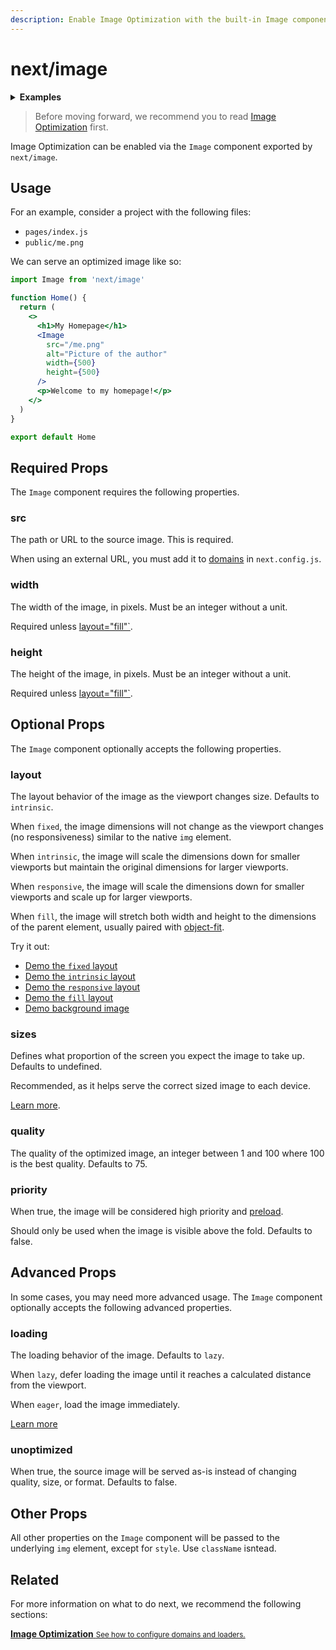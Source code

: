 ```yaml
---
description: Enable Image Optimization with the built-in Image component.
---
```


# next/image

<details>
  <summary><b>Examples</b></summary>
  <ul>
    <li><a href="https://github.com/vercel/next.js/tree/canary/examples/image-component">Image Component</a></li>
  </ul>
</details>

> Before moving forward, we recommend you to read [Image Optimization](/docs/basic-features/image-optimization.md) first.

Image Optimization can be enabled via the `Image` component exported by `next/image`.

## Usage


For an example, consider a project with the following files:

- `pages/index.js`
- `public/me.png`

We can serve an optimized image like so:

```jsx
import Image from 'next/image'

function Home() {
  return (
    <>
      <h1>My Homepage</h1>
      <Image
        src="/me.png"
        alt="Picture of the author"
        width={500}
        height={500}
      />
      <p>Welcome to my homepage!</p>
    </>
  )
}

export default Home
```

## Required Props

The `Image` component requires the following properties.

### src

The path or URL to the source image. This is required.

When using an external URL, you must add it to [domains](/docs/basic-features/image-optimization.md#domains) in `next.config.js`.

### width

The width of the image, in pixels. Must be an integer without a unit.

Required unless [layout="fill"`](#layout).

### height

The height of the image, in pixels. Must be an integer without a unit.

Required unless [layout="fill"`](#layout).

## Optional Props

The `Image` component optionally accepts the following properties.

### layout

The layout behavior of the image as the viewport changes size. Defaults to `intrinsic`.

When `fixed`, the image dimensions will not change as the viewport changes (no responsiveness) similar to the native `img` element.

When `intrinsic`, the image will scale the dimensions down for smaller viewports but maintain the original dimensions for larger viewports.

When `responsive`, the image will scale the dimensions down for smaller viewports and scale up for larger viewports.

When `fill`, the image will stretch both width and height to the dimensions of the parent element, usually paired with [object-fit](https://developer.mozilla.org/en-US/docs/Web/CSS/object-fit).

Try it out:

- [Demo the `fixed` layout](https://image-component.nextjs.gallery/layout-fixed)
- [Demo the `intrinsic` layout](https://image-component.nextjs.gallery/layout-intrinsic)
- [Demo the `responsive` layout](https://image-component.nextjs.gallery/layout-responsive)
- [Demo the `fill` layout](https://image-component.nextjs.gallery/layout-fill)
- [Demo background image](https://image-component.nextjs.gallery/background)

### sizes

Defines what proportion of the screen you expect the image to take up. Defaults to undefined.

Recommended, as it helps serve the correct sized image to each device.

[Learn more](https://developer.mozilla.org/en-US/docs/Web/HTML/Element/img#attr-sizes).

### quality

The quality of the optimized image, an integer between 1 and 100 where 100 is the best quality. Defaults to 75.

### priority

When true, the image will be considered high priority and [preload](https://web.dev/preload-responsive-images/).

Should only be used when the image is visible above the fold. Defaults to false.

## Advanced Props

In some cases, you may need more advanced usage. The `Image` component optionally accepts the following advanced properties.

### loading

The loading behavior of the image. Defaults to `lazy`.

When `lazy`, defer loading the image until it reaches a calculated distance from the viewport.

When `eager`, load the image immediately.

[Learn more](https://developer.mozilla.org/en-US/docs/Web/HTML/Element/img#attr-loading)

### unoptimized

When true, the source image will be served as-is instead of changing quality, size, or format. Defaults to false.

## Other Props

All other properties on the `Image` component will be passed to the underlying `img` element, except for `style`. Use `className` isntead.

## Related

For more information on what to do next, we recommend the following sections:

<div class="card">
  <a href="/docs/basic-features/image-optimization.md">
    <b>Image Optimization</b>
    <small>See how to configure domains and loaders.</small>
  </a>
</div>
